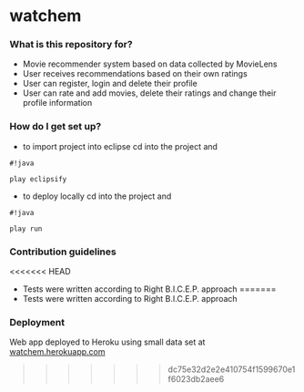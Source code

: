 # watchem #

### What is this repository for? ###

* Movie recommender system based on data collected by MovieLens
* User receives recommendations based on their own ratings
* User can register, login and delete their profile
* User can rate and add movies, delete their ratings and change their profile information

### How do I get set up? ###

* to import project into eclipse cd into the project and 
```
#!java

play eclipsify
```


* to deploy locally cd into the project and 
```
#!java

play run
```


### Contribution guidelines ###

<<<<<<< HEAD
* Tests were written according to Right B.I.C.E.P. approach
=======
* Tests were written according to Right B.I.C.E.P. approach


### Deployment ###
Web app deployed to Heroku using small data set at [watchem.herokuapp.com](http://watchem.herokuapp.com/)
>>>>>>> dc75e32d2e2e410754f1599670e1f6023db2aee6
